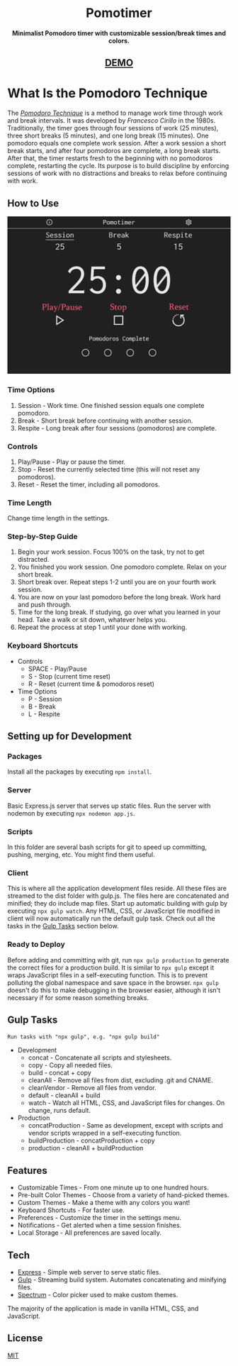 <h1 align="center">Pomotimer</h1>

<h4 align="center">Minimalist Pomodoro timer with customizable session/break times and colors.</h4>

<h2 align="center">
    <a href="https://pomotimer.com">DEMO</a>
<h2>

# What Is the Pomodoro Technique

The [*Pomodoro Technique*](https://en.wikipedia.org/wiki/Pomodoro_Technique) is a method to manage work time through work and break intervals. It was developed by *Francesco Cirillo* in the 1980s. Traditionally, the timer goes through four sessions of work (25 minutes), three short breaks (5 minutes), and one long break (15 minutes). One pomodoro equals one complete work session. After a work session a short break starts, and after four pomodoros are complete, a long break starts. After that, the timer restarts fresh to the beginning with no pomodoros complete, restarting the cycle. Its purpose is to build discipline by
enforcing sessions of work with no distractions and breaks to relax before continuing with work.

## How to Use

![Pomodoro Guide](docs/pomodoro-guide.png)

### Time Options

1. Session - Work time. One finished session equals one complete pomodoro.
2. Break - Short break before continuing with another session.
3. Respite - Long break after four sessions (pomodoros) are complete.

### Controls

1. Play/Pause - Play or pause the timer.
2. Stop - Reset the currently selected time (this will not reset any pomodoros).
3. Reset - Reset the timer, including all pomodoros.

### Time Length

Change time length in the settings.

### Step-by-Step Guide

1. Begin your work session. Focus 100% on the task, try not to get distracted.
2. You finished you work session. One pomodoro complete. Relax on your short break.
3. Short break over. Repeat steps 1-2 until you are on your fourth work session.
4. You are now on your last pomodoro before the long break. Work hard and push through.
5. Time for the long break. If studying, go over what you learned in your head. Take a walk or sit down, whatever helps you.
6. Repeat the process at step 1 until your done with working.

### Keyboard Shortcuts

* Controls
  * SPACE - Play/Pause
  * S - Stop (current time reset)
  * R - Reset (current time & pomodoros reset)
* Time Options
  * P - Session
  * B - Break
  * L - Respite

## Setting up for Development

### Packages

Install all the packages by executing `npm install`.

### Server

Basic Express.js server that serves up static files. Run the server with nodemon by executing `npx nodemon app.js`.

### Scripts

In this folder are several bash scripts for git to speed up committing, pushing, merging, etc. You might find them useful.

### Client

This is where all the application development files reside. All these files are streamed to the dist folder with gulp.js. The files here are concatenated and minified; they do include map files. Start up automatic building with gulp by executing `npx gulp watch`. Any HTML, CSS, or JavaScript file modified in client will now automatically run the default gulp task. Check out all the tasks in the [Gulp Tasks](#gulp-tasks) section below.

### Ready to Deploy

Before adding and committing with git, run `npx gulp production` to generate the correct files for a production build. It is similar to `npx gulp` except it wraps JavaScript files in a self-executing function. This is to prevent polluting the global namespace and save space in the browser. `npx gulp` doesn't do this to make debugging in the browser easier, although it isn't necessary if for some reason something breaks.

## Gulp Tasks

    Run tasks with "npx gulp", e.g. "npx gulp build"

* Development
  * concat - Concatenate all scripts and stylesheets.
  * copy - Copy all needed files.
  * build - concat + copy
  * cleanAll - Remove all files from dist, excluding .git and CNAME.
  * cleanVendor - Remove all files from vendor.
  * default - cleanAll + build
  * watch - Watch all HTML, CSS, and JavaScript files for changes. On change, runs default.
* Production
  * concatProduction - Same as development, except with scripts and vendor scripts wrapped in a self-executing function.
  * buildProduction - concatProduction + copy
  * production - cleanAll + buildProduction

## Features

* Customizable Times - From one minute up to one hundred hours.
* Pre-built Color Themes - Choose from a variety of hand-picked themes.
* Custom Themes - Make a theme with any colors you want!
* Keyboard Shortcuts - For faster use.
* Preferences - Customize the timer in the settings menu.
* Notifications - Get alerted when a time session finishes.
* Local Storage - All preferences are saved locally.

## Tech

* [Express](https://expressjs.com/) - Simple web server to serve static files.
* [Gulp](https://gulpjs.com/) - Streaming build system. Automates concatenating and minifying files.
* [Spectrum](https://bgrins.github.io/spectrum/) - Color picker used to make custom themes.

The majority of the application is made in vanilla HTML, CSS, and JavaScript.

## License

[MIT](LICENSE)
